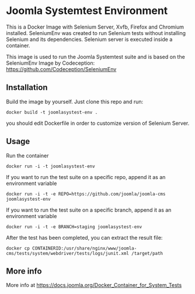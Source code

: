 Joomla Systemtest Environment
===========

This is a Docker Image with Selenium Server, Xvfb, Firefox and Chromium installed. SeleniumEnv was created to run Selenium tests without installing Selenium and its dependencies. Selenium server is executed inside a container.

This image is used to run the Joomla Systemtest suite and is based on the SeleniumEnv Image by Codeception: https://github.com/Codeception/SeleniumEnv

## Installation

Build the image by yourself. Just clone this repo and run:

```
docker build -t joomlasystest-env .
```

you should edit Dockerfile in order to customize version of Selenium Server.

## Usage

Run the container

```
docker run -i -t joomlasystest-env
```

If you want to run the test suite on a specific repo, append it as an environment variable

```
docker run -i -t -e REPO=https://github.com/joomla/joomla-cms joomlasystest-env
```

If you want to run the test suite on a specific branch, append it as an environment variable

```
docker run -i -t -e BRANCH=staging joomlasystest-env
```

After the test has been completed, you can extract the result file:

```
docker cp CONTAINERID:/usr/share/nginx/www/joomla-cms/tests/system/webdriver/tests/logs/junit.xml /target/path
````

## More info
More info at https://docs.joomla.org/Docker_Container_for_System_Tests
